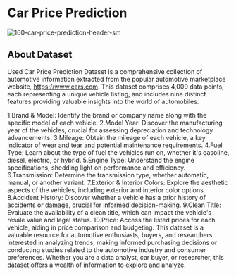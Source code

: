 # Car Price Prediction

![160-car-price-prediction-header-sm](https://github.com/user-attachments/assets/7801638c-f3f9-44db-9f79-6394d747d9ff)

## About Dataset
Used Car Price Prediction Dataset is a comprehensive collection of automotive information extracted from the popular automotive marketplace website, https://www.cars.com. This dataset comprises 4,009 data points, each representing a unique vehicle listing, and includes nine distinct features providing valuable insights into the world of automobiles.

1.Brand & Model: Identify the brand or company name along with the specific model of each vehicle.
2.Model Year: Discover the manufacturing year of the vehicles, crucial for assessing depreciation and technology advancements.
3.Mileage: Obtain the mileage of each vehicle, a key indicator of wear and tear and potential maintenance requirements.
4.Fuel Type: Learn about the type of fuel the vehicles run on, whether it's gasoline, diesel, electric, or hybrid.
5.Engine Type: Understand the engine specifications, shedding light on performance and efficiency.
6.Transmission: Determine the transmission type, whether automatic, manual, or another variant.
7.Exterior & Interior Colors: Explore the aesthetic aspects of the vehicles, including exterior and interior color options.
8.Accident History: Discover whether a vehicle has a prior history of accidents or damage, crucial for informed decision-making.
9.Clean Title: Evaluate the availability of a clean title, which can impact the vehicle's resale value and legal status.
10.Price: Access the listed prices for each vehicle, aiding in price comparison and budgeting.
This dataset is a valuable resource for automotive enthusiasts, buyers, and researchers interested in analyzing trends, making informed purchasing decisions or conducting studies related to the automotive industry and consumer preferences. Whether you are a data analyst, car buyer, or researcher, this dataset offers a wealth of information to explore and analyze.
